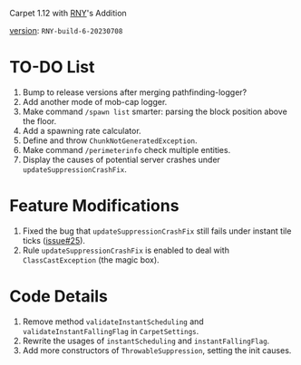 Carpet 1.12 with [RNY](https://github.com/Rainyaphthyl)'s Addition

[version](src/carpet/CarpetSettings.java): `RNY-build-6-20230708`

# TO-DO List

1. Bump to release versions after merging pathfinding-logger?
2. Add another mode of mob-cap logger.
3. Make command `/spawn list` smarter: parsing the block position above the floor.
4. Add a spawning rate calculator.
5. Define and throw `ChunkNotGeneratedException`.
6. Make command `/perimeterinfo` check multiple entities.
7. Display the causes of potential server crashes under `updateSuppressionCrashFix`.

# Feature Modifications

1. Fixed the bug that `updateSuppressionCrashFix` still fails under instant tile ticks ([issue#25](https://github.com/Rainyaphthyl/carpet12RNY/issues/25#issue-1759841478)).
2. Rule `updateSuppressionCrashFix` is enabled to deal with `ClassCastException` (the magic box).

# Code Details

1. Remove method `validateInstantScheduling` and `validateInstantFallingFlag` in `CarpetSettings`.
2. Rewrite the usages of `instantScheduling` and `instantFallingFlag`.
3. Add more constructors of `ThrowableSuppression`, setting the init causes.

